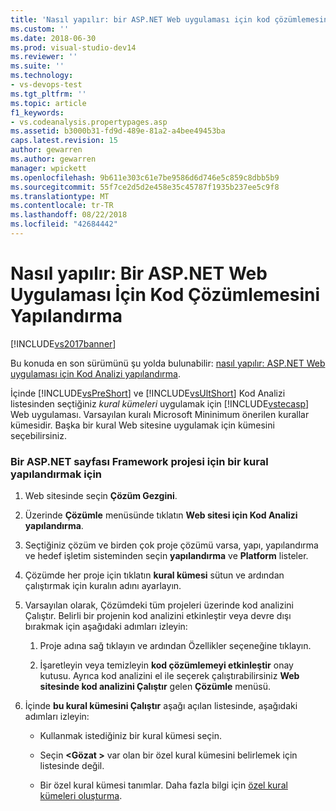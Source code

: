 ```yaml
---
title: 'Nasıl yapılır: bir ASP.NET Web uygulaması için kod çözümlemesini yapılandırma | Microsoft Docs'
ms.custom: ''
ms.date: 2018-06-30
ms.prod: visual-studio-dev14
ms.reviewer: ''
ms.suite: ''
ms.technology:
- vs-devops-test
ms.tgt_pltfrm: ''
ms.topic: article
f1_keywords:
- vs.codeanalysis.propertypages.asp
ms.assetid: b3000b31-fd9d-489e-81a2-a4bee49453ba
caps.latest.revision: 15
author: gewarren
ms.author: gewarren
manager: wpickett
ms.openlocfilehash: 9b611e303c61e7be9586d6d746e5c859c8dbb5b9
ms.sourcegitcommit: 55f7ce2d5d2e458e35c45787f1935b237ee5c9f8
ms.translationtype: MT
ms.contentlocale: tr-TR
ms.lasthandoff: 08/22/2018
ms.locfileid: "42684442"
---
```

# <a name="how-to-configure-code-analysis-for-an-aspnet-web-application"></a>Nasıl yapılır: Bir ASP.NET Web Uygulaması İçin Kod Çözümlemesini Yapılandırma
[!INCLUDE[vs2017banner](../includes/vs2017banner.md)]

Bu konuda en son sürümünü şu yolda bulunabilir: [nasıl yapılır: ASP.NET Web uygulaması için Kod Analizi yapılandırma](https://docs.microsoft.com/visualstudio/code-quality/how-to-configure-code-analysis-for-an-aspnet-web-application).  
  
İçinde [!INCLUDE[vsPreShort](../includes/vspreshort-md.md)] ve [!INCLUDE[vsUltShort](../includes/vsultshort-md.md)] Kod Analizi listesinden seçtiğiniz *kural kümeleri* uygulamak için [!INCLUDE[vstecasp](../includes/vstecasp-md.md)] Web uygulaması. Varsayılan kuralı Microsoft Mininimum önerilen kurallar kümesidir. Başka bir kural Web sitesine uygulamak için kümesini seçebilirsiniz.  
  
### <a name="to-configure-a-rule-set-for-an-aspnet-page-framework-project"></a>Bir ASP.NET sayfası Framework projesi için bir kural yapılandırmak için  
  
1.  Web sitesinde seçin **Çözüm Gezgini**.  
  
2.  Üzerinde **Çözümle** menüsünde tıklatın **Web sitesi için Kod Analizi yapılandırma**.  
  
3.  Seçtiğiniz çözüm ve birden çok proje çözümü varsa, yapı, yapılandırma ve hedef işletim sisteminden seçin **yapılandırma** ve **Platform** listeler.  
  
4.  Çözümde her proje için tıklatın **kural kümesi** sütun ve ardından çalıştırmak için kuralın adını ayarlayın.  
  
5.  Varsayılan olarak, Çözümdeki tüm projeleri üzerinde kod analizini Çalıştır. Belirli bir projenin kod analizini etkinleştir veya devre dışı bırakmak için aşağıdaki adımları izleyin:  
  
    1.  Proje adına sağ tıklayın ve ardından Özellikler seçeneğine tıklayın.  
  
    2.  İşaretleyin veya temizleyin **kod çözümlemeyi etkinleştir** onay kutusu. Ayrıca kod analizini el ile seçerek çalıştırabilirsiniz **Web sitesinde kod analizini Çalıştır** gelen **Çözümle** menüsü.  
  
6.  İçinde **bu kural kümesini Çalıştır** aşağı açılan listesinde, aşağıdaki adımları izleyin:  
  
    -   Kullanmak istediğiniz bir kural kümesi seçin.  
  
    -   Seçin  **\<Gözat >** var olan bir özel kural kümesini belirlemek için listesinde değil.  
  
    -   Bir özel kural kümesi tanımlar. Daha fazla bilgi için [özel kural kümeleri oluşturma](../code-quality/creating-custom-code-analysis-rule-sets.md).



